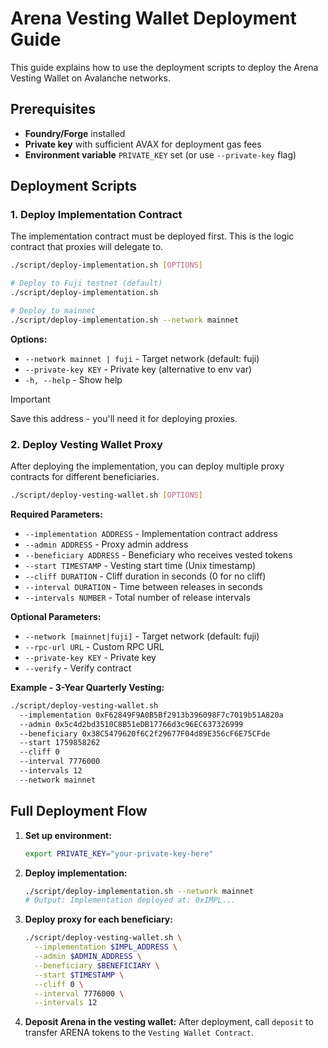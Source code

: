 # Arena Vesting Wallet Deployment Guide

This guide explains how to use the deployment scripts to deploy the Arena Vesting Wallet on Avalanche networks.

## Prerequisites

- **Foundry/Forge** installed
- **Private key** with sufficient AVAX for deployment gas fees
- **Environment variable** `PRIVATE_KEY` set (or use `--private-key` flag)

## Deployment Scripts

### 1. Deploy Implementation Contract

The implementation contract must be deployed first. This is the logic contract that proxies will delegate to.

```sh
./script/deploy-implementation.sh [OPTIONS]

# Deploy to Fuji testnet (default)
./script/deploy-implementation.sh

# Deploy to mainnet
./script/deploy-implementation.sh --network mainnet
```

**Options:**

- `--network mainnet | fuji` - Target network (default: fuji)
- `--private-key KEY` - Private key (alternative to env var)
- `-h, --help` - Show help

> [!IMPORTANT]
> Save this address - you'll need it for deploying proxies.

### 2. Deploy Vesting Wallet Proxy

After deploying the implementation, you can deploy multiple proxy contracts for different beneficiaries.

```bash
./script/deploy-vesting-wallet.sh [OPTIONS]
```

**Required Parameters:**

- `--implementation ADDRESS` - Implementation contract address
- `--admin ADDRESS` - Proxy admin address
- `--beneficiary ADDRESS` - Beneficiary who receives vested tokens
- `--start TIMESTAMP` - Vesting start time (Unix timestamp)
- `--cliff DURATION` - Cliff duration in seconds (0 for no cliff)
- `--interval DURATION` - Time between releases in seconds
- `--intervals NUMBER` - Total number of release intervals

**Optional Parameters:**

- `--network [mainnet|fuji]` - Target network (default: fuji)
- `--rpc-url URL` - Custom RPC URL
- `--private-key KEY` - Private key
- `--verify` - Verify contract

**Example - 3-Year Quarterly Vesting:**

```bash
./script/deploy-vesting-wallet.sh
  --implementation 0xF62849F9A0B5Bf2913b396098F7c7019b51A820a
  --admin 0x5c4d2bd3510C8B51eDB17766d3c96EC637326999
  --beneficiary 0x38C5479620f6C2f29677F04d89E356cF6E75CFde
  --start 1759858262
  --cliff 0
  --interval 7776000
  --intervals 12
  --network mainnet
```

## Full Deployment Flow

1. **Set up environment:**

   ```bash
   export PRIVATE_KEY="your-private-key-here"
   ```

2. **Deploy implementation:**

   ```bash
   ./script/deploy-implementation.sh --network mainnet
   # Output: Implementation deployed at: 0xIMPL...
   ```

3. **Deploy proxy for each beneficiary:**

   ```bash
   ./script/deploy-vesting-wallet.sh \
     --implementation $IMPL_ADDRESS \
     --admin $ADMIN_ADDRESS \
     --beneficiary $BENEFICIARY \
     --start $TIMESTAMP \
     --cliff 0 \
     --interval 7776000 \
     --intervals 12
   ```

4. **Deposit Arena in the vesting wallet:**
   After deployment, call `deposit` to transfer ARENA tokens to the `Vesting Wallet Contract`.
